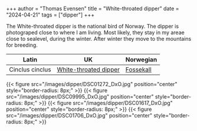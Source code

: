 +++
author = "Thomas Evensen"
title = "White-throated dipper"
date = "2024-04-21"
tags = ["dipper"]
+++

The White-throated dipper is the national bird of Norway. The dipper is photograped close to where I am living. Most likely, they stay in my areae close to sealevel,
during the winter. After winter they move to the mountains for breeding.

| Latin      | UK | Norwegian |
| --------- |  --------- |    --------- |
| Cinclus cinclus | [White-throated dipper](https://en.wikipedia.org/wiki/White-throated_dipper) |  [Fossekall](https://no.wikipedia.org/wiki/Fossekall) |

{{< figure src="/images/dipper/DSC01272_DxO.jpg" position="center" style="border-radius: 8px;" >}}
{{< figure src="/images/dipper/DSC09995_DxO.jpg" position="center" style="border-radius: 8px;" >}}
{{< figure src="/images/dipper/DSC01617_DxO.jpg" position="center" style="border-radius: 8px;" >}}
{{< figure src="/images/dipper/DSC01706_DxO.jpg" position="center" style="border-radius: 8px;" >}}
